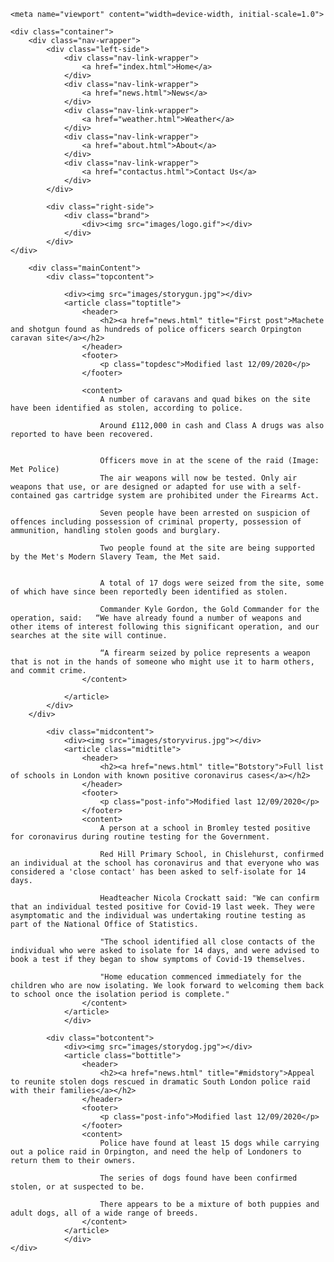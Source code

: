 <!DOCTYPE html>
<html lang="en">

<head>
    <title>HTML5/CSS3 Responsive Theme</title>
    <meta charset="utf-8" />
    <link rel="stylesheet" href="styles.css"/>
    

    <meta name="viewport" content="width=device-width, initial-scale=1.0">
    
</head> 
    
<body>
    
    <div class="container">
        <div class="nav-wrapper">
            <div class="left-side">
                <div class="nav-link-wrapper">
                    <a href="index.html">Home</a>
                </div>
                <div class="nav-link-wrapper">
                    <a href="news.html">News</a>
                </div>
                <div class="nav-link-wrapper">
                    <a href="weather.html">Weather</a>
                </div>
                <div class="nav-link-wrapper">
                    <a href="about.html">About</a>
                </div>
                <div class="nav-link-wrapper">
                    <a href="contactus.html">Contact Us</a>
                </div>
            </div>
            
            <div class="right-side">
                <div class="brand">
                    <div><img src="images/logo.gif"></div>
                </div>
            </div>     
    </div>
    
        <div class="mainContent">
            <div class="topcontent">

                <div><img src="images/storygun.jpg"></div>
                <article class="toptitle">
                    <header>
                        <h2><a href="news.html" title="First post">Machete and shotgun found as hundreds of police officers search Orpington caravan site</a></h2>
                    </header>
                    <footer>
                        <p class="topdesc">Modified last 12/09/2020</p>
                    </footer>
                    
                    <content>
                        A number of caravans and quad bikes on the site have been identified as stolen, according to police.

                        Around £112,000 in cash and Class A drugs was also reported to have been recovered.


                        Officers move in at the scene of the raid (Image: Met Police)
                        The air weapons will now be tested. Only air weapons that use, or are designed or adapted for use with a self-contained gas cartridge system are prohibited under the Firearms Act.

                        Seven people have been arrested on suspicion of offences including possession of criminal property, possession of ammunition, handling stolen goods and burglary.

                        Two people found at the site are being supported by the Met's Modern Slavery Team, the Met said.


                        A total of 17 dogs were seized from the site, some of which have since been reportedly been identified as stolen.

                        Commander Kyle Gordon, the Gold Commander for the operation, said:   “We have already found a number of weapons and other items of interest following this significant operation, and our searches at the site will continue.

                        “A firearm seized by police represents a weapon that is not in the hands of someone who might use it to harm others, and commit crime. 
                    </content>
                    
                </article>
            </div>
        </div>
                
            <div class="midcontent">
                <div><img src="images/storyvirus.jpg"></div>
                <article class="midtitle">
                    <header>
                        <h2><a href="news.html" title="Botstory">Full list of schools in London with known positive coronavirus cases</a></h2>
                    </header>
                    <footer>
                        <p class="post-info">Modified last 12/09/2020</p>
                    </footer>
                    <content>
                        A person at a school in Bromley tested positive for coronavirus during routine testing for the Government.

                        Red Hill Primary School, in Chislehurst, confirmed an individual at the school has coronavirus and that everyone who was considered a 'close contact' has been asked to self-isolate for 14 days.

                        Headteacher Nicola Crockatt said: "We can confirm that an individual tested positive for Covid-19 last week. They were asymptomatic and the individual was undertaking routine testing as part of the National Office of Statistics.

                        "The school identified all close contacts of the individual who were asked to isolate for 14 days, and were advised to book a test if they began to show symptoms of Covid-19 themselves.

                        "Home education commenced immediately for the children who are now isolating. We look forward to welcoming them back to school once the isolation period is complete."
                    </content>
                </article>
                </div>
            
            <div class="botcontent">
                <div><img src="images/storydog.jpg"></div>
                <article class="bottitle">
                    <header>
                        <h2><a href="news.html" title="#midstory">Appeal to reunite stolen dogs rescued in dramatic South London police raid with their families</a></h2>
                    </header>
                    <footer>
                        <p class="post-info">Modified last 12/09/2020</p>
                    </footer>
                    <content>
                        Police have found at least 15 dogs while carrying out a police raid in Orpington, and need the help of Londoners to return them to their owners.

                        The series of dogs found have been confirmed stolen, or at suspected to be.

                        There appears to be a mixture of both puppies and adult dogs, all of a wide range of breeds.
                    </content>
                </article>
                </div> 
    </div>

</body>
</html>
